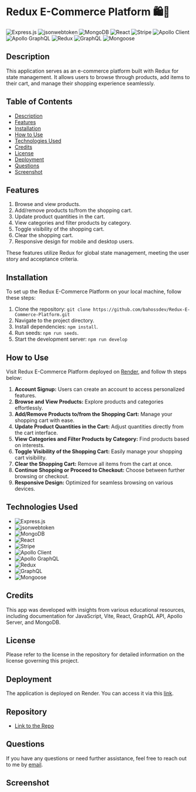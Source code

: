 # Redux E-Commerce Platform 🛍️🛒

![Express.js](https://img.shields.io/badge/Express.js-000000?style=for-the-badge&logo=express&logoColor=white)
![jsonwebtoken](https://img.shields.io/badge/jsonwebtoken-000000?style=for-the-badge&logo=json-web-tokens&logoColor=white)
![MongoDB](https://img.shields.io/badge/MongoDB-4EA94B?style=for-the-badge&logo=mongodb&logoColor=white)
![React](https://img.shields.io/badge/React-61DAFB?style=for-the-badge&logo=react&logoColor=white)
![Stripe](https://img.shields.io/badge/Stripe-008CDD?style=for-the-badge&logo=stripe&logoColor=white)
![Apollo Client](https://img.shields.io/badge/Apollo_Client-311C87?style=for-the-badge&logo=apollo&logoColor=white)
![Apollo GraphQL](https://img.shields.io/badge/Apollo_Server-8B89CC?style=for-the-badge&logo=apollo-graphql&logoColor=white)
![Redux](https://img.shields.io/badge/Redux-764ABC?style=for-the-badge&logo=redux&logoColor=white)
![GraphQL](https://img.shields.io/badge/GraphQL-E10098?style=for-the-badge&logo=graphql&logoColor=white)
![Mongoose](https://img.shields.io/badge/Mongoose-880000?style=for-the-badge&logo=mongoose&logoColor=white)

## Description
This application serves as an e-commerce platform built with Redux for state management. It allows users to browse through products, add items to their cart, and manage their shopping experience seamlessly.

## Table of Contents

- [Description](#description)
- [Features](#features)
- [Installation](#installation)
- [How to Use](#how-to-use)
- [Technologies Used](#technologies-used)
- [Credits](#credits)
- [License](#license)
- [Deployment](#deployment)
- [Questions](#questions)
- [Screenshot](#screenshot)

## Features

1.  Browse and view products.
2.  Add/remove products to/from the shopping cart.
3.  Update product quantities in the cart.
4.  View categories and filter products by category.
5.  Toggle visibility of the shopping cart.
6.  Clear the shopping cart.
7.  Responsive design for mobile and desktop users.

These features utilize Redux for global state management, meeting the user story and acceptance criteria.


## Installation

To set up the Redux E-Commerce Platform on your local machine, follow these steps:
1.  Clone the repository: `git clone https://github.com/bahossdev/Redux-E-Commerce-Platform.git`
2.  Navigate to the project directory.
3.  Install dependencies: `npm install`.
4.  Run seeds: `npm run seeds`.
5.  Start the development server: `npm run develop`

## How to Use

Visit Redux E-Commerce Platform deployed on [Render](https://redux-e-commerce-platform.onrender.com), and follow th steps below:

1.  **Account Signup:** Users can create an account to access personalized features.
2.  **Browse and View Products:** Explore products and categories effortlessly.
3.  **Add/Remove Products to/from the Shopping Cart:** Manage your shopping cart with ease.
4.  **Update Product Quantities in the Cart:** Adjust quantities directly from the cart interface.
5.  **View Categories and Filter Products by Category:** Find products based on interests.
6.  **Toggle Visibility of the Shopping Cart:** Easily manage your shopping cart visibility.
7.  **Clear the Shopping Cart:** Remove all items from the cart at once.
8.  **Continue Shopping or Proceed to Checkout:** Choose between further browsing or checkout.
9.  **Responsive Design:** Optimized for seamless browsing on various devices.

## Technologies Used

- ![Express.js](https://img.shields.io/badge/Express.js-000000?style=for-the-badge&logo=express&logoColor=white)
- ![jsonwebtoken](https://img.shields.io/badge/jsonwebtoken-000000?style=for-the-badge&logo=json-web-tokens&logoColor=white)
- ![MongoDB](https://img.shields.io/badge/MongoDB-4EA94B?style=for-the-badge&logo=mongodb&logoColor=white)
- ![React](https://img.shields.io/badge/React-61DAFB?style=for-the-badge&logo=react&logoColor=white)
- ![Stripe](https://img.shields.io/badge/Stripe-008CDD?style=for-the-badge&logo=stripe&logoColor=white)
- ![Apollo Client](https://img.shields.io/badge/Apollo_Client-311C87?style=for-the-badge&logo=apollo&logoColor=white)
- ![Apollo GraphQL](https://img.shields.io/badge/Apollo_Server-8B89CC?style=for-the-badge&logo=apollo-graphql&logoColor=white)
- ![Redux](https://img.shields.io/badge/Redux-764ABC?style=for-the-badge&logo=redux&logoColor=white)
- ![GraphQL](https://img.shields.io/badge/GraphQL-E10098?style=for-the-badge&logo=graphql&logoColor=white)
- ![Mongoose](https://img.shields.io/badge/Mongoose-880000?style=for-the-badge&logo=mongoose&logoColor=white)


## Credits

This app was developed with insights from various educational resources, including documentation for JavaScript, Vite, React, GraphQL API, Apollo Server, and MongoDB.


## License

Please refer to the license in the repository for detailed information on the license governing this project.

## Deployment

The application is deployed on Render. You can access it via this [link](https://redux-e-commerce-platform.onrender.com).

## Repository

- [Link to the Repo](https://github.com/bahossdev/Redux-E-Commerce-Platform.git)

## Questions

If you have any questions or need further assistance, feel free to reach out to me by [email](mailto:bahoss.dev@gmail.com).

## Screenshot


